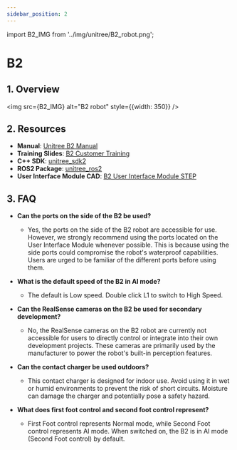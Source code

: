 ```yaml
---
sidebar_position: 2
---
```


import B2_IMG from '../img/unitree/B2_robot.png';

# B2

## 1. Overview

<img src={B2_IMG} alt="B2 robot" style={{width: 350}} />

## 2. Resources

* **Manual**: [Unitree B2 Manual](https://support.unitree.com/home/en/B2_developer/About%20B2)
* **Training Slides**: [B2 Customer Training](https://tangrobot.sharepoint.com/:p:/s/Public-Outgoing/Ef2w_exJ67hLi1Xqsv0VjosBtS1pz0ZjTdHZcyOrTAc-mA?e=XiMFoT)
* **C++ SDK**: [unitree_sdk2](https://github.com/unitreerobotics/unitree_sdk2)
* **ROS2 Package**: [unitree_ros2](https://github.com/unitreerobotics/unitree_ros2)
* **User Interface Module CAD**: [B2 User Interface Module STEP](https://tangrobot.sharepoint.com/:u:/s/ProductDevelopment/EaH5OYxj8glKjJ10s0Xm2ooBU7ncVzAkqjGGkULEB9O_jA?e=uJayCQ)

## 3. FAQ

* **Can the ports on the side of the B2 be used?**
    - Yes, the ports on the side of the B2 robot are accessible for use. However, we strongly recommend using the ports located on the User Interface Module whenever possible. This is because using the side ports could compromise the robot's waterproof capabilities. Users are urged to be familiar of the different ports before using them.

* **What is the default speed of the B2 in AI mode?**
    - The default is Low speed. Double click L1 to switch to High Speed.

* **Can the RealSense cameras on the B2 be used for secondary development?**
    - No, the RealSense cameras on the B2 robot are currently not accessible for users to directly control or integrate into their own development projects. These cameras are primarily used by the manufacturer to power the robot's built-in perception features.

* **Can the contact charger be used outdoors?**
    - This contact charger is designed for indoor use. Avoid using it in wet or humid environments to prevent the risk of short circuits. Moisture can damage the charger and potentially pose a safety hazard.

* **What does first foot control and second foot control represent?**
    - First Foot control represents Normal mode, while Second Foot control represents AI mode. When switched on, the B2 is in AI mode (Second Foot control) by default.
